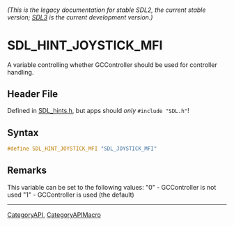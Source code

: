###### (This is the legacy documentation for stable SDL2, the current stable version; [SDL3](https://wiki.libsdl.org/SDL3/) is the current development version.)
# SDL_HINT_JOYSTICK_MFI

A variable controlling whether GCController should be used for controller handling.

## Header File

Defined in [SDL_hints.h](https://github.com/libsdl-org/SDL/blob/SDL2/include/SDL_hints.h), but apps should _only_ `#include "SDL.h"`!

## Syntax

```c
#define SDL_HINT_JOYSTICK_MFI "SDL_JOYSTICK_MFI"
```

## Remarks

This variable can be set to the following values: "0" - GCController is not
used "1" - GCController is used (the default)

----
[CategoryAPI](CategoryAPI), [CategoryAPIMacro](CategoryAPIMacro)

